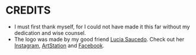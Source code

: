 # CREDITS

* I must first thank myself, for I could not have made it this far without my dedication and wise counsel.
* The logo was made by my good friend [Lucia Saucedo](https://github.com/speedskater).
Check out her [Instagram](https://www.instagram.com/eternallog),
[ArtStation](https://www.artstation.com/eternallog)
and [Facebook](https://www.facebook.com/eternallogart).